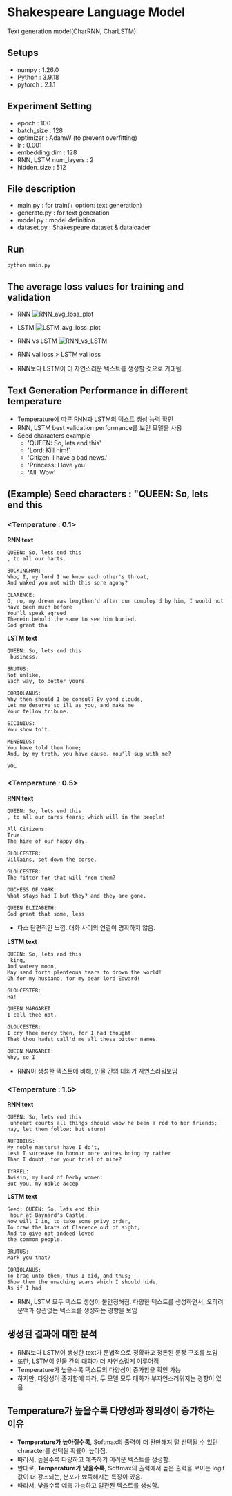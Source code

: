 # Shakespeare Language Model
Text generation model(CharRNN, CharLSTM)

## Setups
- numpy : 1.26.0
- Python : 3.9.18
- pytorch : 2.1.1

## Experiment Setting
- epoch : 100
- batch_size : 128
- optimizer : AdamW (to prevent overfitting)
- lr : 0.001 
- embedding dim : 128
- RNN, LSTM num_layers : 2
- hidden_size : 512

## File description
- main.py : for train(+ option: text generation)
- generate.py : for text generation
- model.py : model definition
- dataset.py : Shakespeare dataset & dataloader

## Run

```
python main.py
```

## The average loss values for training and validation
- RNN
![RNN_avg_loss_plot](plot/rnn_loss_plot_layers_2.png)

- LSTM
![LSTM_avg_loss_plot](https://github.com/BBongjun/Shakespeare_Language_Modeling/blob/main/plot/lstm_loss_plot_layers_2.png) 

- RNN vs LSTM 
![RNN_vs_LSTM](plot/model_comparison_plot_layers_2.png)

- RNN val loss > LSTM val loss
- RNN보다 LSTM이 더 자연스러운 텍스트를 생성할 것으로 기대됨.

## Text Generation Performance in different temperature
- Temperature에 따른 RNN과 LSTM의 텍스트 생성 능력 확인
- RNN, LSTM best validation performance를 보인 모델을 사용
- Seed characters example
    - 'QUEEN: So, lets end this'
    - 'Lord: Kill him!'
    - 'Citizen: I have a bad news.'
    - 'Princess: I love you'
    - 'All: Wow'

## (Example) Seed characters : "QUEEN: So, lets end this
### <Temperature : 0.1>
**RNN text**
```
QUEEN: So, lets end this
, to all our harts.

BUCKINGHAM:
Who, I, my lord I we know each other's throat,
And waked you not with this sore agony?

CLARENCE:
O, no, my dream was lengthen'd after our comploy'd by him, I would not have been much before
You'll speak agreed
Therein behold the same to see him buried.
God grant tha

```
**LSTM text**
```
QUEEN: So, lets end this
 business.

BRUTUS:
Not unlike,
Each way, to better yours.

CORIOLANUS:
Why then should I be consul? By yond clouds,
Let me deserve so ill as you, and make me
Your fellow tribune.

SICINIUS:
You show to't.

MENENIUS:
You have told them home;
And, by my troth, you have cause. You'll sup with me?

VOL
```

### <Temperature : 0.5>
**RNN text**
```
QUEEN: So, lets end this
, to all our cares fears; which will in the people!

All Citizens:
True,
The hire of our happy day.

GLOUCESTER:
Villains, set down the corse.

GLOUCESTER:
The fitter for that will from them?

DUCHESS OF YORK:
What stays had I but they? and they are gone.

QUEEN ELIZABETH:
God grant that some, less 
```
- 다소 단편적인 느낌. 대화 사이의 연결이 명확하지 않음.

**LSTM text**
```
QUEEN: So, lets end this
 king,
And watery moon,
May send forth plenteous tears to drown the world!
Oh for my husband, for my dear lord Edward!

GLOUCESTER:
Ha!

QUEEN MARGARET:
I call thee not.

GLOUCESTER:
I cry thee mercy then, for I had thought
That thou hadst call'd me all these bitter names.

QUEEN MARGARET:
Why, so I
```
- RNN이 생성한 텍스트에 비해, 인물 간의 대화가 자연스러워보임
### <Temperature : 1.5>
**RNN text**
```
QUEEN: So, lets end this
 unheart courts all things should wnow he been a rod to her friends; nay, let them follow: but sturn!

AUFIDIUS:
My noble masters! have I do't,
Lest I surcease to honour more voices boing by rather
Than I doubt; for your trial of mine?

TYRREL:
Awisin, my Lord of Derby women:
But you, my noble accep
```
**LSTM text**
```
Seed: QUEEN: So, lets end this
 hour at Baynard's Castle.
Now will I in, to take some privy order,
To draw the brats of Clarence out of sight;
And to give not indeed loved
the common people.

BRUTUS:
Mark you that?

CORIOLANUS:
To brag unto them, thus I did, and thus;
Show them the unaching scars which I should hide,
As if I had 
```
- RNN, LSTM 모두 텍스트 생성이 불안정해짐. 다양한 텍스트를 생성하면서, 오히려 문맥과 상관없는 텍스트를 생성하는 경향을 보임

## 생성된 결과에 대한 분석
- RNN보다 LSTM이 생성한 text가 문법적으로 정확하고 정돈된 문장 구조를 보임
- 또한, LSTM이 인물 간의 대화가 더 자연스럽게 이루어짐
- Temperature가 높을수록 텍스트의 다양성이 증가함을 확인 가능
- 하지만, 다양성이 증가함에 따라, 두 모델 모두 대화가 부자연스러워지는 경향이 있음

## Temperature가 높을수록 다양성과 창의성이 증가하는 이유
- **Temperature가 높아질수록**, Softmax의 출력이 더 완만해져 덜 선택될 수 있던 character를 선택될 확률이 높아짐.
- 따라서, 높을수록 다양하고 예측하기 어려운 텍스트를 생성함.
- 반대로, **Temperature가 낮을수록**, Softmax의 출력에서 높은 출력을 보이는 logit값이 더 강조되는, 분포가 뾰족해지는 특징이 있음.
- 따라서, 낮을수록 예측 가능하고 일관된 텍스트를 생성함.
